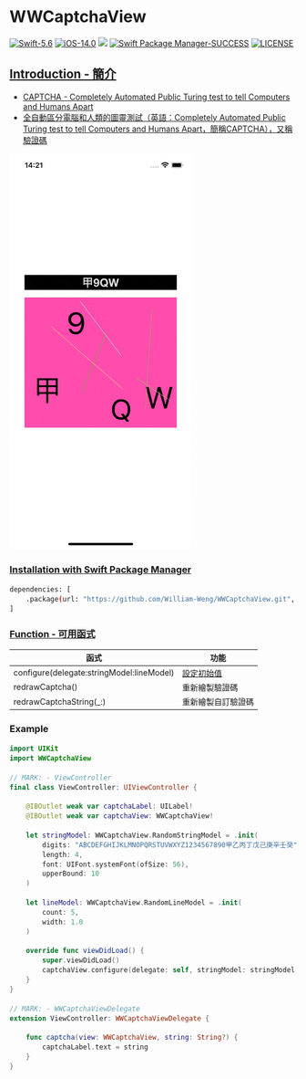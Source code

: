 # WWCaptchaView

[![Swift-5.6](https://img.shields.io/badge/Swift-5.6-orange.svg?style=flat)](https://developer.apple.com/swift/) [![iOS-14.0](https://img.shields.io/badge/iOS-14.0-pink.svg?style=flat)](https://developer.apple.com/swift/) ![](https://img.shields.io/github/v/tag/William-Weng/WWCaptchaView) [![Swift Package Manager-SUCCESS](https://img.shields.io/badge/Swift_Package_Manager-SUCCESS-blue.svg?style=flat)](https://developer.apple.com/swift/) [![LICENSE](https://img.shields.io/badge/LICENSE-MIT-yellow.svg?style=flat)](https://developer.apple.com/swift/)

## [Introduction - 簡介](https://swiftpackageindex.com/William-Weng)
- [CAPTCHA - Completely Automated Public Turing test to tell Computers and Humans Apart](https://zh.wikipedia.org/zh-tw/验证码)
- [全自動區分電腦和人類的圖靈測試（英語：Completely Automated Public Turing test to tell Computers and Humans Apart，簡稱CAPTCHA），又稱驗證碼](https://www.jianshu.com/p/209f08f369a1)

![Example.gif](./Example.gif)

### [Installation with Swift Package Manager](https://medium.com/彼得潘的-swift-ios-app-開發問題解答集/使用-spm-安裝第三方套件-xcode-11-新功能-2c4ffcf85b4b)
```bash
dependencies: [
    .package(url: "https://github.com/William-Weng/WWCaptchaView.git", .upToNextMajor(from: "1.0.0"))
]
```

### [Function - 可用函式](https://zh.wikipedia.org/zh-tw/验证码)
|函式|功能|
|-|-|
|configure(delegate:stringModel:lineModel)|[設定初始值](https://www.jianshu.com/p/209f08f369a1)|
|redrawCaptcha()|重新繪製驗證碼|
|redrawCaptchaString(_:)|重新繪製自訂驗證碼|

### Example
```swift
import UIKit
import WWCaptchaView

// MARK: - ViewController
final class ViewController: UIViewController {
    
    @IBOutlet weak var captchaLabel: UILabel!
    @IBOutlet weak var captchaView: WWCaptchaView!

    let stringModel: WWCaptchaView.RandomStringModel = .init(
        digits: "ABCDEFGHIJKLMNOPQRSTUVWXYZ1234567890甲乙丙丁戊己庚辛壬癸",
        length: 4,
        font: UIFont.systemFont(ofSize: 56),
        upperBound: 10
    )
    
    let lineModel: WWCaptchaView.RandomLineModel = .init(
        count: 5,
        width: 1.0
    )
    
    override func viewDidLoad() {
        super.viewDidLoad()
        captchaView.configure(delegate: self, stringModel: stringModel, lineModel: lineModel)
    }
}

// MARK: - WWCaptchaViewDelegate
extension ViewController: WWCaptchaViewDelegate {
    
    func captcha(view: WWCaptchaView, string: String?) {
        captchaLabel.text = string
    }
}
```
